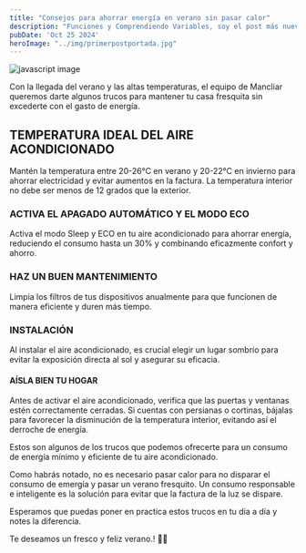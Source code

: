 ```yaml
---
title: "Consejos para ahorrar energía en verano sin pasar calor"
description: "Funciones y Comprendiendo Variables, soy el post más nuevo"
pubDate: 'Oct 25 2024'
heroImage: "../img/primerpostportada.jpg"
---
```





![javascript image](/img/primerpostaire.jpg)

Con la llegada del verano y las altas temperaturas, el equipo de Mancliar queremos darte algunos trucos para mantener tu casa fresquita sin excederte con el gasto de energía.

## TEMPERATURA IDEAL DEL AIRE ACONDICIONADO

Mantén la temperatura entre 20-26°C en verano y 20-22°C en invierno para ahorrar electricidad y evitar aumentos en la factura. La temperatura interior no debe ser menos de 12 grados que la exterior.

### ACTIVA EL APAGADO AUTOMÁTICO Y EL MODO ECO

Activa el modo Sleep y ECO en tu aire acondicionado para ahorrar energía, reduciendo el consumo hasta un 30% y combinando eficazmente confort y ahorro.

### HAZ UN BUEN MANTENIMIENTO

Limpia los filtros de tus dispositivos anualmente para que funcionen de manera eficiente y duren más tiempo.

### INSTALACIÓN

Al instalar el aire acondicionado, es crucial elegir un lugar sombrío para evitar la exposición directa al sol y asegurar su eficacia.

#### AÍSLA BIEN TU HOGAR

Antes de activar el aire acondicionado, verifica que las puertas y ventanas estén correctamente cerradas. Si cuentas con persianas o cortinas, bájalas para favorecer la disminución de la temperatura interior, evitando así el derroche de energía.

Estos son algunos de los trucos que podemos ofrecerte para un consumo de energía mínimo y eficiente de tu aire acondicionado.

Como habrás notado, no es necesario pasar calor para no disparar el consumo de emergía y pasar un verano fresquito. Un consumo responsable e inteligente es la solución para evitar que la factura de la luz se dispare.

Esperamos que puedas poner en practica estos trucos en tu día a día y notes la diferencia.

Te deseamos un fresco y feliz verano.! 🚀✨